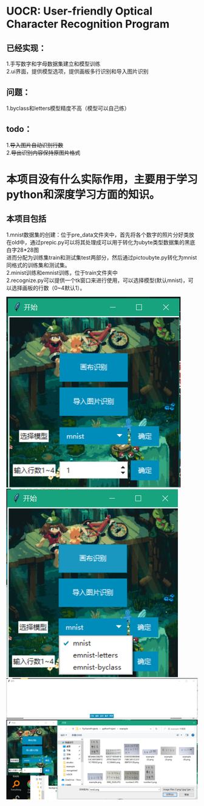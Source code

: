 # UOCR: User-friendly Optical Character Recognition Program

## 已经实现：  
1.手写数字和字母数据集建立和模型训练  
2.ui界面，提供模型选项，提供画板多行识别和导入图片识别

## 问题：  
1.byclass和letters模型精度不高（模型可以自己练）  

## todo：  
1.~~导入图片自动识别行数~~  
2.~~导出识别内容保持原图片格式~~  
# 本项目没有什么实际作用，主要用于学习python和深度学习方面的知识。  
## 本项目包括  
1.mnist数据集的创建：位于pre_data文件夹中，首先将各个数字的照片分好类放在old中，通过prepic.py可以将其处理成可以用于转化为ubyte类型数据集的黑底白字28*28图  
进而分配为训练集train和测试集test两部分，然后通过pictoubyte.py转化为mnist同格式的训练集和测试集。  
2.minist训练和emnist训练，位于train文件夹中  
2.recognize.py可以提供一个tk窗口来进行使用，可以选择模型(默认mnist)，可以选择画板的行数（0~4默认1）。   

![image](https://github.com/canxin121/UOCR/blob/main/envdav/show%20(1).png)  
![image](https://github.com/canxin121/UOCR/blob/main/envdav/show%20(2).png)  
![image](https://github.com/canxin121/UOCR/blob/main/envdav/show%20(3).png)  
![image](https://github.com/canxin121/UOCR/blob/main/envdav/show%20(4).png)  
